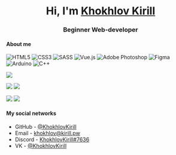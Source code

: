 <h1 align="center">Hi, I'm <a href="#">Khokhlov Kirill</a></h1>
<h3 align="center">Beginner Web-developer</h3>

#### About me

![HTML5](https://img.shields.io/badge/html5-%23E34F26.svg?style=for-the-badge&logo=html5&logoColor=white)
![CSS3](https://img.shields.io/badge/css3-%231572B6.svg?style=for-the-badge&logo=css3&logoColor=white)
![SASS](https://img.shields.io/badge/SASS-hotpink.svg?style=for-the-badge&logo=SASS&logoColor=white)
![Vue.js](https://img.shields.io/badge/vuejs-%2335495e.svg?style=for-the-badge&logo=vuedotjs&logoColor=%234FC08D)
![Adobe Photoshop](https://img.shields.io/badge/adobe%20photoshop-%2331A8FF.svg?style=for-the-badge&logo=adobe%20photoshop&logoColor=white)
![Figma](https://img.shields.io/badge/figma-%23F24E1E.svg?style=for-the-badge&logo=figma&logoColor=white)
![Arduino](https://img.shields.io/badge/-Arduino-00979D?style=for-the-badge&logo=Arduino&logoColor=white)
![C++](https://img.shields.io/badge/c++-%2300599C.svg?style=for-the-badge&logo=c%2B%2B&logoColor=white)



![](https://github-profile-summary-cards.vercel.app/api/cards/profile-details?username=KhokhlovKirill&theme=default)

![](https://github-profile-summary-cards.vercel.app/api/cards/most-commit-language?username=KhokhlovKirill&theme=default)
![](https://github-profile-summary-cards.vercel.app/api/cards/repos-per-language?username=KhokhlovKirill&theme=default)

![](https://github-profile-summary-cards.vercel.app/api/cards/stats?username=KhokhlovKirill&theme=default)
![](https://github-profile-summary-cards.vercel.app/api/cards/productive-time?username=KhokhlovKirill&theme=default)

#### My social networks

- GitHub - [@KhokhlovKirill](https://github.com/KhokhlovKirill)
- Email - [khokhlov@kirill.pw](mailto:khokhlov@kirill.pw)
- Discord - [KhokhlovKirill#7636](https://discord.com/)
- VK - [@KhokhlovKirill](https://vk.com/KhokhlovKirill)
